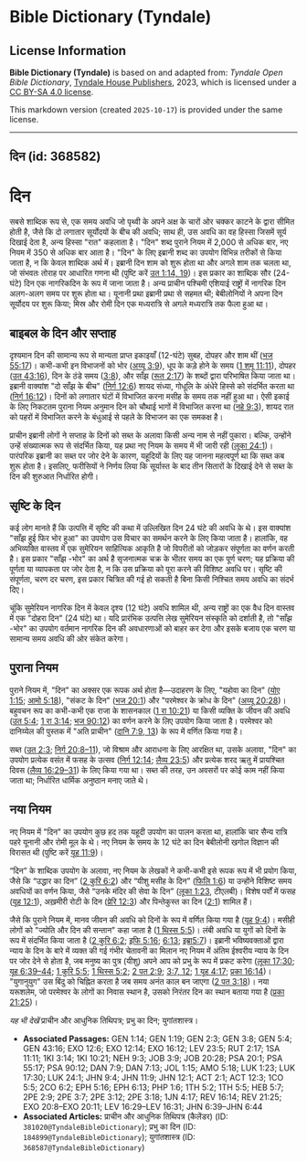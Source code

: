 # Bible Dictionary (Tyndale)

## License Information

**Bible Dictionary (Tyndale)** is based on and adapted from: _Tyndale Open Bible Dictionary_, [Tyndale House Publishers](https://tyndaleopenresources.com/), 2023, which is licensed under a [CC BY-SA 4.0 license](https://creativecommons.org/licenses/by-sa/4.0/legalcode.en).

This markdown version (created `2025-10-17`) is provided under the same license.



--------------------------------

## दिन (id: 368582)

दिन
===

सबसे शाब्दिक रूप से, एक समय अवधि जो पृथ्वी के अपने अक्ष के चारों ओर चक्कर काटने के द्वारा सीमित होती है, जैसे कि दो लगातार सूर्योदयों के बीच की अवधि; साथ ही, उस अवधि का वह हिस्सा जिसमें सूर्य दिखाई देता है, अन्य हिस्सा "रात" कहलाता है। "दिन" शब्द पुराने नियम में 2,000 से अधिक बार, नए नियम में 350 से अधिक बार आता है। "दिन" के लिए इब्रानी शब्द का उपयोग विभिन्न तरीकों से किया जाता है, न कि केवल शाब्दिक अर्थ में। इब्रानी दिन शाम को शुरू होता था और अगले शाम तक चलता था, जो संभवतः तोराह पर आधारित गणना थी (पुष्टि करें [उत 1:14, 19](https://ref.ly/Gen1:14,Gen1:19))। इस प्रकार का शाब्दिक सौर (24\-घंटे) दिन एक नागरिकदिन के रूप में जाना जाता है। अन्य प्राचीन पश्चिमी एशियाई राष्ट्रों में नागरिक दिन अलग\-अलग समय पर शुरू होता था। यूनानी प्रथा इब्रानी प्रथा से सहमत थी; बेबीलोनियों ने अपना दिन सूर्योदय पर शुरू किया; मिस्र और रोमी दिन एक मध्यरात्रि से अगले मध्यरात्रि तक फैला हुआ था।

बाइबल के दिन और सप्ताह
----------------------

दृश्यमान दिन की सामान्य रूप से मान्यता प्राप्त इकाइयाँ (12\-घंटे) सुबह, दोपहर और शाम थीं ([भज 55:17](https://ref.ly/Ps55:17))। कभी\-कभी इन विभाजनों को भोर ([अय्यू 3:9](https://ref.ly/Job3:9)), धूप के कड़े होने के समय ([1 शमू 11:11](https://ref.ly/1Sam11:11)), दोपहर ([उत 43:16](https://ref.ly/Gen43:16)), दिन के ठंडे समय ([3:8](https://ref.ly/Gen3:8)), और साँझ ([रूत 2:17](https://ref.ly/Ruth2:17)) के शब्दों द्वारा परिभाषित किया जाता था। इब्रानी वाक्यांश "दो साँझ के बीच" ([निर्ग 12:6](https://ref.ly/Exod12:6)) शायद संध्या, गोधूलि के अंधेरे हिस्से को संदर्भित करता था ([निर्ग 16:12](https://ref.ly/Exod16:12))। दिनों को लगातार घंटों में विभाजित करना मसीह के समय तक नहीं हुआ था। ऐसी इकाई के लिए निकटतम पुराना नियम अनुमान दिन को चौथाई भागों में विभाजित करना था ([नहे 9:3](https://ref.ly/Neh9:3)), शायद रात को पहरों में विभाजित करने के बंधुआई से पहले के विभाजन का एक समकक्ष है।

प्राचीन इब्रानी लोगों ने सप्ताह के दिनों को सब्त के अलावा किसी अन्य नाम से नहीं पुकारा। बल्कि, उन्होंने उन्हें संख्यात्मक रूप से संदर्भित किया, यह प्रथा नए नियम के समय में भी जारी रही ([लूका 24:1](https://ref.ly/Luke24:1))। पारंपरिक इब्रानी का सब्त पर जोर देने के कारण, यहूदियों के लिए यह जानना महत्वपूर्ण था कि सब्त कब शुरू होता है। इसलिए, फरीसियों ने निर्णय लिया कि सूर्यास्त के बाद तीन सितारों के दिखाई देने से सब्त के दिन की शुरुआत निर्धारित होगी।

सृष्टि के दिन
-------------

कई लोग मानते हैं कि उत्पत्ति में सृष्टि की कथा में उल्लिखित दिन 24 घंटे की अवधि के थे। इस वाक्यांश "साँझ हुई फिर भोर हुआ" का उपयोग उस विचार का समर्थन करने के लिए किया जाता है। हालांकि, वह अभिव्यक्ति वास्तव में एक सुमेरियन साहित्यिक आकृति है जो विपरीतों को जोड़कर संपूर्णता का वर्णन करती है। इस प्रकार "साँझ \-भोर" का अर्थ है सृजनात्मक चक्र के भीतर समय का एक पूर्ण चरण; यह प्रक्रिया की पूर्णता या व्यापकता पर जोर देता है, न कि उस प्रक्रिया को पूरा करने की विशिष्ट अवधि पर। सृष्टि की संपूर्णता, चरण दर चरण, इस प्रकार चित्रित की गई हो सकती है बिना किसी निश्चित समय अवधि का संदर्भ दिए।

चूंकि सुमेरियन नागरिक दिन में केवल दृश्य (12 घंटे) अवधि शामिल थी, अन्य राष्ट्रों का एक वैध दिन वास्तव में एक "दोहरा दिन" (24 घंटे) था। यदि प्रारंभिक उत्पत्ति लेख सुमेरियन संस्कृति को दर्शाती है, तो "साँझ \-भोर" का उपयोग वर्तमान नागरिक दिन की अवधारणाओं को बाहर कर देगा और इसके बजाय एक चरण या सामान्य समय अवधि की ओर संकेत करेगा।

पुराना नियम
-----------

पुराने नियम में, "दिन" का अक्सर एक रूपक अर्थ होता है—उदाहरण के लिए, "यहोवा का दिन" ([योए 1:15](https://ref.ly/Joel1:15); [आमो 5:18](https://ref.ly/Amos5:18)), "संकट के दिन" ([भज 20:1](https://ref.ly/Ps20:1)) और "परमेश्वर के क्रोध के दिन" ([अय्यू 20:28](https://ref.ly/Job20:28))। बहुवचन रूप का कभी\-कभी एक राजा के शासनकाल ([1 रा 10:21](https://ref.ly/1Kgs10:21)) या किसी व्यक्ति के जीवन की अवधि ([उत 5:4](https://ref.ly/Gen5:4); [1 रा 3:14](https://ref.ly/1Kgs3:14); [भज 90:12](https://ref.ly/Ps90:12)) का वर्णन करने के लिए उपयोग किया जाता है। परमेश्वर को दानिय्येल की पुस्तक में "अति प्राचीन" ([दानि 7:9, 13](https://ref.ly/Dan7:9,Dan7:13)) के रूप में वर्णित किया गया है।

सब्त ([उत 2:3](https://ref.ly/Gen2:3); [निर्ग 20:8–11](https://ref.ly/Exod20:8-Exod20:11)), जो विश्राम और आराधना के लिए आरक्षित था, उसके अलावा, "दिन" का उपयोग प्रत्येक वसंत में फसह के उत्सव ([निर्ग 12:14](https://ref.ly/Exod12:14); [लैव्य 23:5](https://ref.ly/Lev23:5)) और प्रत्येक शरद ऋतु में प्रायश्चित दिवस ([लैव्य 16:29–31](https://ref.ly/Lev16:29-Lev16:31)) के लिए किया गया था। सब्त की तरह, उन अवसरों पर कोई काम नहीं किया जाता था; निर्धारित धार्मिक अनुष्ठान मनाए जाते थे।

नया नियम
--------

नए नियम में "दिन" का उपयोग कुछ हद तक यहूदी उपयोग का पालन करता था, हालांकि चार सैन्य रात्रि पहरे यूनानी और रोमी मूल के थे। नए नियम के समय के 12 घंटे का दिन बेबीलोनी खगोल विज्ञान की विरासत थी (पुष्टि करें [यूह 11:9](https://ref.ly/John11:9))।

“दिन” के शाब्दिक उपयोग के अलावा, नए नियम के लेखकों ने कभी\-कभी इसे रूपक रूप में भी प्रयोग किया, जैसे कि “उद्धार का दिन” ([2 कुरि 6:2](https://ref.ly/2Cor6:2)) और “यीशु मसीह के दिन” ([फिलि 1:6](https://ref.ly/Phil1:6)) या उन्होंने विशिष्ट समय अवधियों का वर्णन किया, जैसे “उनके मंदिर की सेवा के दिन” ([लूका 1:23](https://ref.ly/Luke1:23), टीएलबी)। विशेष पर्वों में फसह ([यूह 12:1](https://ref.ly/John12:1)), अख़मीरी रोटी के दिन ([प्रेरि 12:3](https://ref.ly/Acts12:3)) और पिन्तेकुस्त का दिन ([2:1](https://ref.ly/Acts2:1)) शामिल हैं।

जैसे कि पुराने नियम में, मानव जीवन की अवधि को दिनों के रूप में वर्णित किया गया है ([यूह 9:4](https://ref.ly/John9:4))। मसीही लोगों को "ज्योति और दिन की सन्तान" कहा जाता है ([1 थिस्स 5:5](https://ref.ly/1Thess5:5))। लंबी अवधि या युगों को दिनों के रूप में संदर्भित किया जाता है ([2 कुरि 6:2](https://ref.ly/2Cor6:2); [इफि 5:16](https://ref.ly/Eph5:16); [6:13](https://ref.ly/Eph6:13); [इब्रा5:7](https://ref.ly/Heb5:7))। इब्रानी भविष्यवक्ताओं द्वारा न्याय के दिन के बारे में व्यक्त की गई गंभीर चेतावनी का मिलान नए नियम में अंतिम ईश्वरीय न्याय के दिन पर जोर देने से होता है, जब मनुष्य का पुत्र (यीशु) अपने आप को प्रभु के रूप में प्रकट करेगा ([लूका 17:30](https://ref.ly/Luke17:30); [यूह 6:39–44](https://ref.ly/John6:39-John6:44); [1 कुरि 5:5](https://ref.ly/1Cor5:5); [1 थिस्स 5:2](https://ref.ly/1Thess5:2); [2 पत 2:9](https://ref.ly/2Pet2:9); [3:7, 12](https://ref.ly/2Pet3:7,2Pet3:12); [1 यूह 4:17](https://ref.ly/1John4:17); [प्रका 16:14](https://ref.ly/Rev16:14))। "युगानुयुग" उस बिंदु को चिह्नित करता है जब समय अनंत काल बन जाएगा ([2 पत 3:18](https://ref.ly/2Pet3:18))। नया यरूशलेम, जो परमेश्वर के लोगों का निवास स्थान है, उसको निरंतर दिन का स्थान बताया गया है ([प्रका 21:25](https://ref.ly/Rev21:25))।

*यह भी देखें* प्राचीन और आधुनिक तिथिपत्र; प्रभु का दिन; युगांतशास्त्र।

* **Associated Passages:** GEN 1:14; GEN 1:19; GEN 2:3; GEN 3:8; GEN 5:4; GEN 43:16; EXO 12:6; EXO 12:14; EXO 16:12; LEV 23:5; RUT 2:17; 1SA 11:11; 1KI 3:14; 1KI 10:21; NEH 9:3; JOB 3:9; JOB 20:28; PSA 20:1; PSA 55:17; PSA 90:12; DAN 7:9; DAN 7:13; JOL 1:15; AMO 5:18; LUK 1:23; LUK 17:30; LUK 24:1; JHN 9:4; JHN 11:9; JHN 12:1; ACT 2:1; ACT 12:3; 1CO 5:5; 2CO 6:2; EPH 5:16; EPH 6:13; PHP 1:6; 1TH 5:2; 1TH 5:5; HEB 5:7; 2PE 2:9; 2PE 3:7; 2PE 3:12; 2PE 3:18; 1JN 4:17; REV 16:14; REV 21:25; EXO 20:8–EXO 20:11; LEV 16:29–LEV 16:31; JHN 6:39–JHN 6:44
* **Associated Articles:** प्राचीन और आधुनिक तिथिपत्र (कैलेंडर) (ID: `381020@TyndaleBibleDictionary`); प्रभु का दिन (ID: `184899@TyndaleBibleDictionary`); युगांतशास्त्र (ID: `368587@TyndaleBibleDictionary`)

